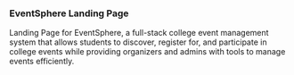### EventSphere Landing Page

Landing Page for EventSphere, a full-stack college event management system that allows students to discover, register for, and participate in college events while providing organizers and admins with tools to manage events efficiently.

